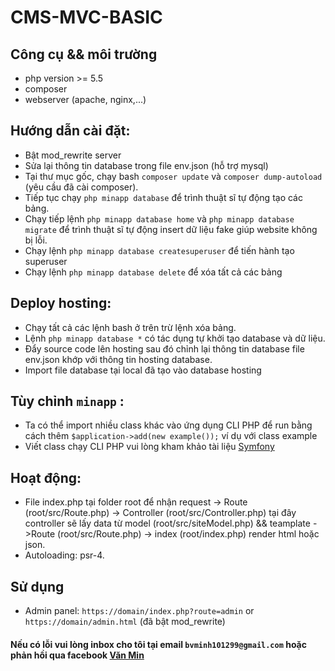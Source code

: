 # CMS-MVC-BASIC
## Công cụ && môi trường
- php version >= 5.5
- composer
- webserver (apache, nginx,...)
## Hướng dẫn cài đặt:
- Bật mod_rewrite server
- Sửa lại thông tin database trong file env.json (hỗ trợ mysql) 
- Tại thư mục gốc, chạy bash ```composer update``` và ```composer dump-autoload``` (yêu cầu đã cài composer).
- Tiếp tục chạy ```php minapp database``` để trình thuật sĩ tự động tạo các bảng.
- Chạy tiếp lệnh ```php minapp database home``` và ```php minapp database migrate``` để trình thuật sĩ tự động insert dữ liệu fake giúp website không bị lỗi.
- Chạy lệnh ```php minapp database createsuperuser``` để tiến hành tạo superuser
- Chạy lệnh ```php minapp database delete``` để xóa tất cả các bảng
## Deploy hosting:
- Chạy tất cả các lệnh bash ở trên trừ lệnh xóa bảng.
- Lệnh ```php minapp database *``` có tác dụng tự khởi tạo database và dữ liệu.
- Đẩy source code lên hosting sau đó chỉnh lại thông tin database file env.json khớp với thông tin hosting database.
- Import file database tại local đã tạo vào database hosting
## Tùy chỉnh ```minapp``` :
- Ta có thể import nhiều class khác vào ứng dụng CLI PHP để run bằng cách thêm ```$application->add(new example());``` ví dụ với class example
- Viết class chạy CLI PHP vui lòng kham khảo tài liệu [Symfony](https://symfony.com/doc/current/console.html)
## Hoạt động:
- File index.php tại folder root để nhận request -> Route (root/src/Route.php) -> Controller (root/src/Controller.php) tại đây controller sẽ lấy data từ model (root/src/siteModel.php) && teamplate ->Route (root/src/Route.php) -> index (root/index.php)  render html hoặc json.
- Autoloading: psr-4.
## Sử dụng
- Admin panel: ```https://domain/index.php?route=admin``` or ```https://domain/admin.html``` (đã bật mod_rewrite)

#### Nếu có lỗi vui lòng inbox cho tôi tại email ```bvminh101299@gmail.com``` hoặc phản hồi qua facebook [Văn Min](https://www.facebook.com/zake.death)
